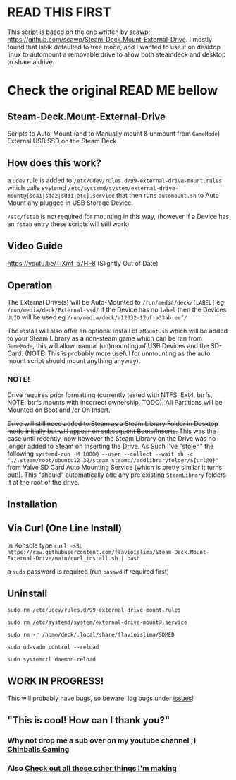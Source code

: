 # READ THIS FIRST
This script is based on the one written by scawp: https://github.com/scawp/Steam-Deck.Mount-External-Drive.
I mostly found that lsblk defaulted to tree mode, and I wanted to use it on desktop linux to automount a removable drive to allow both steamdeck and desktop to share a drive.


# Check the original READ ME bellow

## Steam-Deck.Mount-External-Drive
Scripts to Auto-Mount (and to Manually mount & unmount from `GameMode`) External USB SSD on the Steam Deck

## How does this work?

a `udev` rule is added to `/etc/udev/rules.d/99-external-drive-mount.rules`
which calls systemd `/etc/systemd/system/external-drive-mount@[sda1|sda2|sdd1|etc].service`
that then runs `automount.sh` to Auto Mount any plugged in USB Storage Device.

`/etc/fstab` is not required for mounting in this way, (however if a Device has an `fstab` entry these scripts will still work)

## Video Guide

https://youtu.be/TiXmf_b7HF8 (Slightly Out of Date)

## Operation

The External Drive(s) will be Auto-Mounted to `/run/media/deck/[LABEL]` eg `/run/media/deck/External-ssd/` if the Device has no `label` then the Devices `UUID` will be used eg `/run/media/deck/a12332-12bf-a33ab-eef/`

The install will also offer an optional install of `zMount.sh` which will be added to your Steam Library as a non-steam game which can be ran from `GameMode`, this will allow manual (un)mounting of USB Devices and the SD-Card. (NOTE: This is probably more useful for unmounting as the auto mount script should mount anything anyway).

### NOTE!

Drive requires prior formatting (currently tested with NTFS, Ext4, btrfs, NOTE: btrfs mounts with incorrect ownership, TODO). All Partitions will be Mounted on Boot and /or On Insert.

~~Drive will still need added to Steam as a Steam Library Folder in Desktop mode initially but will appear on subsequent Boots/Inserts.~~ This was the case until recently, now however the Steam Library on the Drive was no longer added to Steam on Inserting the Drive. As Such I've "stolen" the following `systemd-run -M 1000@ --user --collect --wait sh -c "./.steam/root/ubuntu12_32/steam steam://addlibraryfolder/${url@Q}"` from Valve SD Card Auto Mounting Service (which is pretty similar it turns out!). This "should" automatically add any pre existing `SteamLibrary` folders if at the root of the drive.

## Installation

## Via Curl (One Line Install)

In Konsole type `curl -sSL https://raw.githubusercontent.com/flavioislima/Steam-Deck.Mount-External-Drive/main/curl_install.sh | bash`

a `sudo` password is required (run `passwd` if required first)

## Uninstall

`sudo rm /etc/udev/rules.d/99-external-drive-mount.rules`

`sudo rm /etc/systemd/system/external-drive-mount@.service`

`sudo rm -r /home/deck/.local/share/flavioislima/SDMED`

`sudo udevadm control --reload`

`sudo systemctl daemon-reload`

## WORK IN PROGRESS!

This will probably have bugs, so beware! log bugs under [issues](https://github.com/flavioislima/Steam-Deck.Mount-External-Drive/issues)!

## "This is cool! How can I thank you?"
### Why not drop me a sub over on my youtube channel ;) [Chinballs Gaming](https://www.youtube.com/chinballsTV?sub_confirmation=1)

### Also [Check out all these other things I'm making](https://github.com/flavioislima/Steam-Deck.Tools-List)

